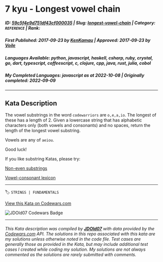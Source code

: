 # 7 kyu - Longest vowel chain

##### **ID**: [59c5f4e9d751df43cf000035](https://www.codewars.com/kata/59c5f4e9d751df43cf000035) | **Slug**: [longest-vowel-chain](https://www.codewars.com/kata/59c5f4e9d751df43cf000035) | **Category**: `REFERENCE` | **Rank**: <span style="color:white">7 kyu</span>

##### **First Published**: 2017-09-23 ***by*** [KenKamau](https://www.codewars.com/users/KenKamau) | **Approved**: 2017-09-23 ***by*** [Voile](https://www.codewars.com/users/Voile)

##### **Languages Available**: python, javascript, haskell, csharp, ruby, crystal, go, dart, typescript, coffeescript, c, clojure, cpp, java, rust, julia, cobol

##### **My Completed Languages**: javascript ***as at*** 2022-10-08 | **Originally completed**: 2022-09-09

---

## Kata Description


The vowel substrings in the word `codewarriors` are `o,e,a,io`. The longest of these has a length of 2. Given a lowercase string that has alphabetic characters only (both vowels and consonants) and no spaces, return the length of the longest vowel substring.

Vowels are any of `aeiou`. 



Good luck!



If you like substring Katas, please try:



[Non-even substrings](https://www.codewars.com/kata/59da47fa27ee00a8b90000b4)



[Vowel-consonant lexicon](https://www.codewars.com/kata/59cf8bed1a68b75ffb000026)



---


🏷 `STRINGS | FUNDAMENTALS`


[View this Kata on Codewars.com](https://www.codewars.com/kata/59c5f4e9d751df43cf000035)

![](https://www.codewars.com/users/jdold07/badges/large "JDOld07 Codewars Badge")

---

###### *This Kata description was compiled by [**JDOld07**](https://tpstech.dev) with data provided by the [Codewars.com](https://www.codewars.com) API.  The solutions in this repo associated with this kata are my solutions unless otherwise noted in the code file.  Test cases are generally those as provided in the Kata, but may include additional test cases I created while coding my solution.  My solutions are not always commented as the solutions are rarely submitted with comments.*
